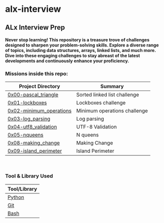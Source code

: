 # alx-interview

## ALx Interview Prep

#### Never stop learning! This repository is a treasure trove of challenges designed to sharpen your problem-solving skills. Explore a diverse range of topics, including data structures, arrays, linked lists, and much more. Dive into these engaging challenges to stay abreast of the latest developments and continuously enhance your proficiency.


### Missions inside this repo:

| Project Directory| Summary |
| ------------------------------------|----| 
| [0x00-pascal_triangle](https://github.com/MA-Abahmane/alx-interview/tree/main/0x00-pascal_triangle)| Sorted linked list challenge | 
| [0x01-lockboxes](https://github.com/MA-Abahmane/alx-interview/tree/main/0x01-lockboxes)| Lockboxes challenge | 
| [0x02-minimum_operations](https://github.com/MA-Abahmane/alx-interview/tree/main/0x02-minimum_operations)| Minimum operations challenge | 
| [0x03-log_parsing](https://github.com/MA-Abahmane/alx-interview/tree/main/0x03-log_parsing)| Log parsing | 
| [0x04-utf8_validation](https://github.com/MA-Abahmane/alx-interview/tree/main/0x04-utf8_validation)| UTF-8 Validation |
| [0x05-nqueens](https://github.com/MA-Abahmane/alx-interview/tree/main/0x05-nqueens)| N queens |
| [0x08-making_change](https://github.com/MA-Abahmane/alx-interview/tree/main/0x08-making_change)| Making Change |
| [0x09-island_perimeter](https://github.com/MA-Abahmane/alx-interview/tree/main/0x09-island_perimeter)| Island Perimeter |
<br>

### Tool & Library Used

| Tool/Library| 
| ------------------------------------| 
| [Python](https://www.python.org/)|
| [Git](https://git-scm.com/)| 
| [Bash](https://www.gnu.org/software/bash/)| 
